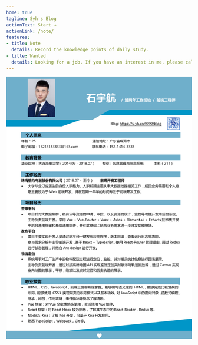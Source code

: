 ```yaml
---
home: true
tagline: Syh's Blog
actionText: Start →
actionLink: /note/
features: 
- title: Note
  details: Record the knowledge points of daily study.
- title: Wanted
  details: Looking for a job. If you have an interest in me, please call me or E-mail me. Looking forward to receiving your email or phone call.
---
```



![resume](./resume.png)
